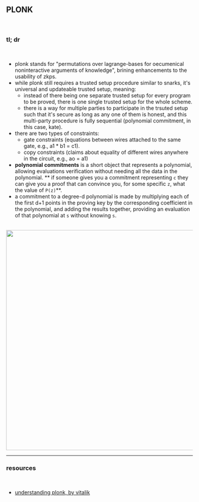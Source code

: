 ## PLONK

<br>

### tl; dr

<br>

* plonk stands for "permutations over lagrange-bases for oecumenical noninteractive arguments of knowledge", brining enhancements to the usability of zkps.
* while plonk still requires a trusted setup procedure similar to snarks, it's universal and updateable trusted setup, meaning:
    - instead of there being one separate trusted setup for every program to be proved, there is one single trusted setup for the whole scheme.
    - there is a way for multiple parties to participate in the trsuted setup such that it's secure as long as any one of them is honest, and this multi-party procedure is fully sequential (polynomial commitment, in this case, kate).
* there are two types of constraints:
    - gate constraints (equations between wires attached to the same gate, e.g., a1 * b1 = c1).
    - copy constraints (claims about equality of different wires anywhere in the circuit, e.g., ao = a1)
* **polynomial commitments** is a short object that represents a polynomial, allowing evaluations verification without needing all the data in the polynomial. ** if someone gives you a commitment representing `c` they can give you a proof that can convince you, for some specific `z`, what the value of `P(z)`**.
* a commitment to a degree-d polynomial is made by multiplying each of the first d+1 points in the proving key by the corresponding coefficient in the polynomial, and adding the results together, providing an evaluation of that polynomial at `s` without knowing `s`.



<br>

<img width="593" src="https://user-images.githubusercontent.com/1130416/234398674-d7af7145-e9c8-4dc6-b13a-003745765600.png">



<br>

----

### resources

<br>

* [understanding plonk, by vitalik](https://vitalik.ca/general/2019/09/22/plonk.html)
